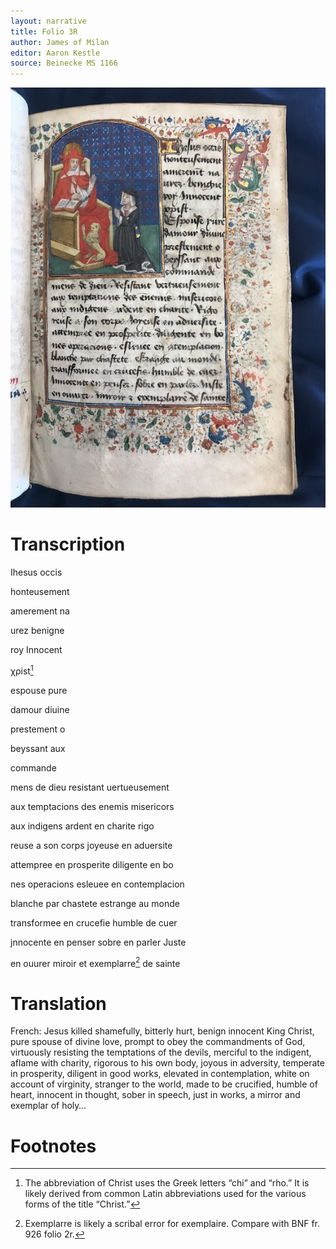 ```yaml
---
layout: narrative
title: Folio 3R
author: James of Milan
editor: Aaron Kestle
source: Beinecke MS 1166
---
```


![Beinecke MS 1166 Folio 3R](https://raw.githubusercontent.com/oldfrenchtexts/L-aiguillon-d-amour-divine/master/assets/3R.jpg)

# Transcription

Ihesus occis 

honteusement 

amerement na 

urez benigne 

roy Innocent 

χρist[^1]

espouse pure 

damour diuine 

prestement o 

beyssant aux 

commande 

mens de dieu resistant uertueusement 

aux temptacions des enemis misericors 

aux indigens ardent en charite rigo 

reuse a son corps joyeuse en aduersite 

attempree en prosperite diligente en bo 

nes operacions esleuee en contemplacion 

blanche par chastete estrange au monde 

transformee en crucefie humble de cuer 

jnnocente en penser sobre en parler Juste 

en ouurer miroir et exemplarre[^2] de sainte 

# Translation

French: Jesus killed shamefully, bitterly hurt, benign innocent King Christ, pure spouse of divine love, prompt to obey the commandments of God, virtuously resisting the temptations of the devils, merciful to the indigent, aflame with charity, rigorous to his own body, joyous in adversity, temperate in prosperity, diligent in good works, elevated in contemplation, white on account of virginity, stranger to the world, made to be crucified, humble of heart, innocent in thought, sober in speech, just in works, a mirror and exemplar of holy… 

# Footnotes

[^1]: The abbreviation of Christ uses the Greek letters “chi” and “rho.” It is likely derived from common Latin abbreviations used for the various forms of the title “Christ.”

[^2]: Exemplarre is likely a scribal error for exemplaire. Compare with BNF fr. 926 folio 2r. 
